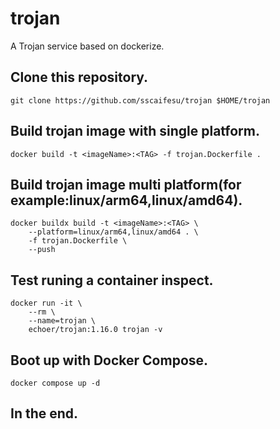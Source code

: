 # trojan
A Trojan service based on dockerize.

## Clone this repository.
    git clone https://github.com/sscaifesu/trojan $HOME/trojan

## Build trojan image with single platform.
    docker build -t <imageName>:<TAG> -f trojan.Dockerfile .

## Build trojan image multi platform(for example:linux/arm64,linux/amd64).
    docker buildx build -t <imageName>:<TAG> \
        --platform=linux/arm64,linux/amd64 . \
        -f trojan.Dockerfile \
        --push

## Test runing a container inspect.
    docker run -it \
        --rm \
        --name=trojan \
        echoer/trojan:1.16.0 trojan -v

## Boot up with Docker Compose.
    docker compose up -d

## In the end.